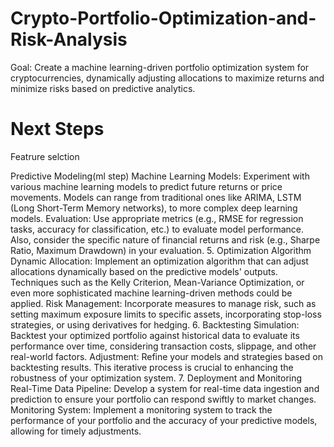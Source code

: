 # Crypto-Portfolio-Optimization-and-Risk-Analysis
Goal: Create a machine learning-driven portfolio optimization system for cryptocurrencies, dynamically adjusting allocations to maximize returns and minimize risks based on predictive analytics.



# Next Steps

Featrure selction 

 Predictive Modeling(ml step)
Machine Learning Models: Experiment with various machine learning models to predict future returns or price movements. Models can range from traditional ones like ARIMA, LSTM (Long Short-Term Memory networks), to more complex deep learning models.
Evaluation: Use appropriate metrics (e.g., RMSE for regression tasks, accuracy for classification, etc.) to evaluate model performance. Also, consider the specific nature of financial returns and risk (e.g., Sharpe Ratio, Maximum Drawdown) in your evaluation.
5. Optimization Algorithm
Dynamic Allocation: Implement an optimization algorithm that can adjust allocations dynamically based on the predictive models' outputs. Techniques such as the Kelly Criterion, Mean-Variance Optimization, or even more sophisticated machine learning-driven methods could be applied.
Risk Management: Incorporate measures to manage risk, such as setting maximum exposure limits to specific assets, incorporating stop-loss strategies, or using derivatives for hedging.
6. Backtesting
Simulation: Backtest your optimized portfolio against historical data to evaluate its performance over time, considering transaction costs, slippage, and other real-world factors.
Adjustment: Refine your models and strategies based on backtesting results. This iterative process is crucial to enhancing the robustness of your optimization system.
7. Deployment and Monitoring
Real-Time Data Pipeline: Develop a system for real-time data ingestion and prediction to ensure your portfolio can respond swiftly to market changes.
Monitoring System: Implement a monitoring system to track the performance of your portfolio and the accuracy of your predictive models, allowing for timely adjustments.